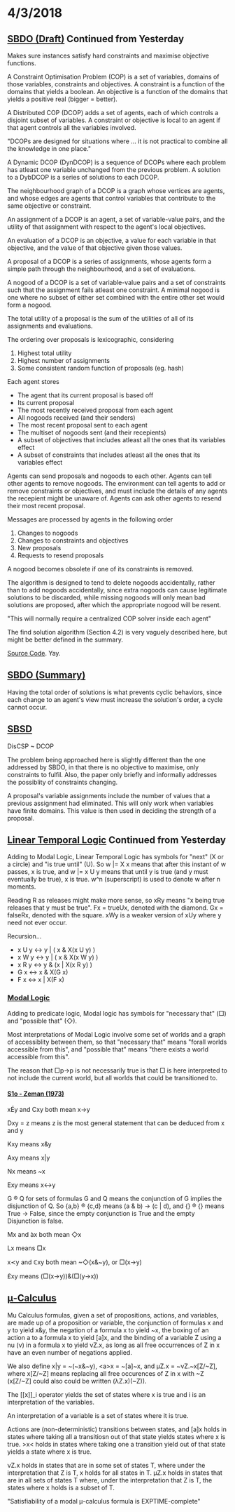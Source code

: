 # 4/3/2018

## [SBDO (Draft)](https://www.dropbox.com/s/umuyepakpdb111g/article.pdf?dl=0) Continued from Yesterday

Makes sure instances satisfy hard constraints and maximise objective functions.

A Constraint Optimisation Problem (COP) is a set of variables, domains of those variables, constraints and objectives. A constraint is a function of the domains that yields a boolean. An objective is a function of the domains that yields a positive real (bigger = better).

A Distributed COP (DCOP) adds a set of agents, each of which controls a disjoint subset of variables. A constraint or objective is local to an agent if that agent controls all the variables involved.

"DCOPs are designed for situations where ... it is not practical to combine all the knowledge in one place."

A Dynamic DCOP (DynDCOP) is a sequence of DCOPs where each problem has atleast one variable unchanged from the previous problem. A solution to a DybDCOP is a series of solutions to each DCOP.

The neighbourhood graph of a DCOP is a graph whose vertices are agents, and whose edges are agents that control variables that contribute to the same objective or constraint.

An assignment of a DCOP is an agent, a set of variable-value pairs, and the utility of that assignment with respect to the agent's local objectives.

An evaluation of a DCOP is an objective, a value for each variable in that objective, and the value of that objective given those values.

A proposal of a DCOP is a series of assignments, whose agents form a simple path through the neighbourhood, and a set of evaluations.

A nogood of a DCOP is a set of variable-value pairs and a set of constraints such that the assignment fails atleast one constraint. A minimal nogood is one where no subset of either set combined with the entire other set would form a nogood.

The total utility of a proposal is the sum of the utilities of all of its assignments and evaluations.

The ordering over proposals is lexicographic, considering
1. Highest total utility
1. Highest number of assignments
1. Some consistent random function of proposals (eg. hash)

Each agent stores
* The agent that its current proposal is based off
* Its current proposal
* The most recently received proposal from each agent
* All nogoods received (and their senders)
* The most recent proposal sent to each agent
* The multiset of nogoods sent (and their recepients)
* A subset of objectives that includes atleast all the ones that its variables effect
* A subset of constraints that includes atleast all the ones that its variables effect

Agents can send proposals and nogoods to each other. Agents can tell other agents to remove nogoods. The environment can tell agents to add or remove constraints or objectives, and must include the details of any agents the recepient might be unaware of. Agents can ask other agents to resend their most recent proposal.

Messages are processed by agents in the following order
1. Changes to nogoods
1. Changes to constraints and objectives
1. New proposals
1. Requests to resend proposals

A nogood becomes obsolete if one of its constraints is removed.

The algorithm is designed to tend to delete nogoods accidentally, rather than to add nogoods accidentally, since extra nogoods can cause legitimate solutions to be discarded, while missing nogoods will only mean bad solutions are proposed, after which the appropriate nogood will be resent.

"This will normally require a centralized COP solver inside each agent"

The find solution algorithm (Section 4.2) is very vaguely described here, but might be better defined in the summary.

[Source Code](http://www.geeksinthegong.net/svn/sbdo/trunk/). Yay.

## [SBDO (Summary)](https://www.dropbox.com/s/1rcey7s3rho13or/59250641.pdf?dl=0)

Having the total order of solutions is what prevents cyclic behaviors, since each change to an agent's view must increase the solution's order, a cycle cannot occur.

## [SBSD](http://ro.uow.edu.au/cgi/viewcontent.cgi?article=1147&context=infopapers)

DisCSP ~ DCOP

The problem being approached here is slightly different than the one addressed by SBDO, in that there is no objective to maximise, only constraints to fulfil. Also, the paper only briefly and informally addresses the possiblity of constraints changing.

A proposal's variable assignments include the number of values that a previous assignment had eliminated. This will only work when variables have finite domains. This value is then used in deciding the strength of a proposal.

## [Linear Temporal Logic](https://en.wikipedia.org/wiki/Linear_temporal_logic) Continued from Yesterday

Adding to Modal Logic, Linear Temporal Logic has symbols for "next" (X or a circle) and "is true until" (U). So w |= X x means that after this instant of w passes, x is true, and w |= x U y means that until y is true (and y must eventually be true), x is true. w^n (superscript) is used to denote w after n moments.

Reading R as releases might make more sense, so xRy means "x being true releases that y must be true". Fx = trueUx, denoted with the diamond. Gx = falseRx, denoted with the square. xWy is a weaker version of xUy where y need not ever occur.

Recursion...
* x U y <-> y | ( x & X(x U y) )
* x W y <-> y | ( x & X(x W y) )
* x R y <-> y & (x | X(x R y) )
* G x <-> x & X(G x)
* F x <-> x | X(F x)

### [Modal Logic](https://en.wikipedia.org/wiki/Modal_logic)

Adding to predicate logic, Modal logic has symbols for "necessary that" (□) and "possible that" (◇).

Most interpretations of Modal Logic involve some set of worlds and a graph of accessiblity between them, so that "necessary that" means "forall worlds accessible from this", and "possible that" means "there exists a world accessible from this".

The reason that □p->p is not necessarily true is that □ is here interpreted to not include the current world, but all worlds that could be transitioned to.

#### [S1o - Zeman (1973)](http://users.clas.ufl.edu/jzeman/modallogic/chapter05.htm)

xÉy and Cxy both mean x->y

Dxy = z means z is the most general statement that can be deduced from x and y

Kxy means x&y

Axy means x|y

Nx means ~x

Exy means x<->y

G ® Q for sets of formulas G and Q means the conjunction of G implies the disjunction of Q. So {a,b} ® {c,d} means (a & b) -> (c | d), and {} ® {} means True -> False, since the empty conjunction is True and the empty Disjunction is false.

Mx and àx both mean ◇x

Lx means □x

x≺y and ℂxy both mean ~◇(x&~y), or □(x->y)

£xy means (□(x->y))&(□(y->x))

## [μ-Calculus](https://en.wikipedia.org/wiki/Modal_%CE%BC-calculus)

Mu Calculus formulas, given a set of propositions, actions, and variables, are made up of a proposition or variable, the conjunction of formulas x and y to yield x&y, the negation of a formula x to yield ~x, the boxing of an action a to a formula x to yield [a]x, and the binding of a variable Z using a nu (ν) in a formula x to yield νZ.x, as long as all free occurrences of Z in x have an even number of negations applied.

We also define x|y = ~(~x&~y), &lt;a&gt;x = ~[a]~x, and μZ.x = ~νZ.~x[Z/~Z], where x[Z/~Z] means replacing all free occurences of Z in x with ~Z (x[Z/~Z] could also could be written (λZ.x)(~Z)).

The [[x]]\_i operator yields the set of states where x is true and i is an interpretation of the variables.

An interpretation of a variable is a set of states where it is true.

Actions are (non-deterministic) transitions between states, and [a]x holds in states where taking all a transitiosn out of that state yields states where x is true. &gt;x&lt; holds in states where taking one a transition yield out of that state yields a state where x is true.

νZ.x holds in states that are in some set of states T, where under the interpretation that Z is T, x holds for all states in T. μZ.x holds in states that are in all sets of states T where, under the interpretation that Z is T, the states where x holds is a subset of T.

"Satisfiability of a modal μ-calculus formula is EXPTIME-complete"
